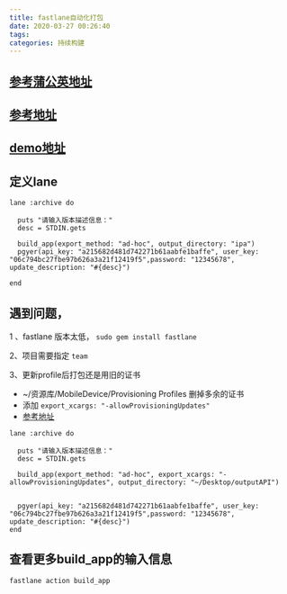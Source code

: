 ```yaml
---
title: fastlane自动化打包
date: 2020-03-27 00:26:40
tags:
categories: 持续构建
---
```

## [参考蒲公英地址](https://www.pgyer.com/doc/view/fastlane)
## [参考地址](https://www.jianshu.com/p/43b703b6eb45)

## [demo地址](https://github.com/YUJINHAI2015/FastlaneDemo/tree/master/FastlaneUpToPgyer)

## 定义lane
```
lane :archive do

  puts "请输入版本描述信息："
  desc = STDIN.gets

  build_app(export_method: "ad-hoc", output_directory: "ipa")
  pgyer(api_key: "a215682d481d742271b61aabfe1baffe", user_key: "06c794bc27fbe97b626a3a21f12419f5",password: "12345678", update_description: "#{desc}")
  
end
```

## 遇到问题，

1 、fastlane 版本太低，
`sudo gem install fastlane`

2、项目需要指定 `team`

3、更新profile后打包还是用旧的证书
-  ~/资源库/MobileDevice/Provisioning Profiles 删掉多余的证书
-  添加 `export_xcargs: "-allowProvisioningUpdates"`
- [参考地址](https://docs.fastlane.tools/codesigning/xcode-project/)
```
lane :archive do

  puts "请输入版本描述信息："
  desc = STDIN.gets

  build_app(export_method: "ad-hoc", export_xcargs: "-allowProvisioningUpdates", output_directory: "~/Desktop/outputAPI")
  
    
  pgyer(api_key: "a215682d481d742271b61aabfe1baffe", user_key: "06c794bc27fbe97b626a3a21f12419f5",password: "12345678", update_description: "#{desc}")
end

```

## 查看更多build_app的输入信息
`fastlane action build_app`
